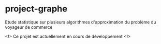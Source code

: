 # project-graphe
Etude statistique sur plusieurs algorithmes d'approximation du problème du voyageur de commerce

<!> Ce projet est actuellement en cours de développement <!>

